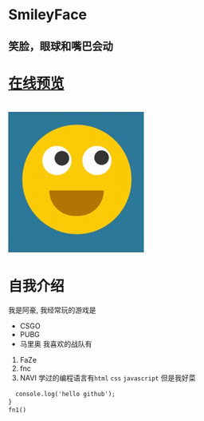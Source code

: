 # SmileyFace
## 笑脸，眼球和嘴巴会动
# [在线预览](https://nlxs.github.io/SmileyFace/)
# ![动图展示](https://github.com/NLxs/SmileyFace/blob/master/%E5%9C%A8%E7%BA%BF%E6%BC%94%E7%A4%BA-GitHub.gif "动图展示")
# 自我介绍
我是阿豪, 我经常玩的游戏是
* CSGO
* PUBG
* 马里奥
我喜欢的战队有
1. FaZe
2. fnc
3. NAVI
学过的编程语言有`html` `css` `javascript`
但是我好菜
```function fn1() {
  console.log('hello github');
}
fn1()
```
